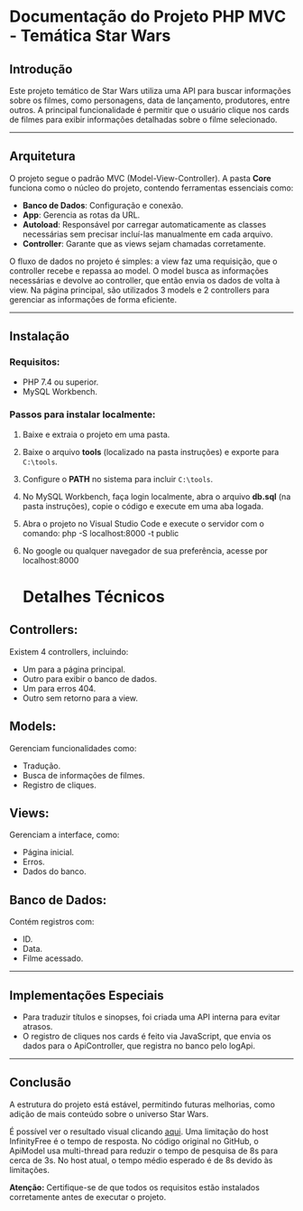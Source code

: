 # Documentação do Projeto PHP MVC - Temática Star Wars

## Introdução  
Este projeto temático de Star Wars utiliza uma API para buscar informações sobre os filmes, como personagens, data de lançamento, produtores, entre outros. A principal funcionalidade é permitir que o usuário clique nos cards de filmes para exibir informações detalhadas sobre o filme selecionado.  

---

## Arquitetura  
O projeto segue o padrão MVC (Model-View-Controller). A pasta **Core** funciona como o núcleo do projeto, contendo ferramentas essenciais como:  

- **Banco de Dados**: Configuração e conexão.  
- **App**: Gerencia as rotas da URL.  
- **Autoload**: Responsável por carregar automaticamente as classes necessárias sem precisar incluí-las manualmente em cada arquivo.  
- **Controller**: Garante que as views sejam chamadas corretamente.  

O fluxo de dados no projeto é simples: a view faz uma requisição, que o controller recebe e repassa ao model. O model busca as informações necessárias e devolve ao controller, que então envia os dados de volta à view. Na página principal, são utilizados 3 models e 2 controllers para gerenciar as informações de forma eficiente.  

---

## Instalação  

### Requisitos:  
- PHP 7.4 ou superior.  
- MySQL Workbench.  

### Passos para instalar localmente:  
1. Baixe e extraia o projeto em uma pasta.  
2. Baixe o arquivo **tools** (localizado na pasta instruções) e exporte para `C:\tools`.  
3. Configure o **PATH** no sistema para incluir `C:\tools`.  
4. No MySQL Workbench, faça login localmente, abra o arquivo **db.sql** (na pasta instruções), copie o código e execute em uma aba logada.  
5. Abra o projeto no Visual Studio Code e execute o servidor com o comando: php -S localhost:8000 -t public 
6. No google ou qualquer navegador de sua preferência, acesse por localhost:8000

   # Detalhes Técnicos


## Controllers:
Existem 4 controllers, incluindo:

- Um para a página principal.
- Outro para exibir o banco de dados.
- Um para erros 404.
- Outro sem retorno para a view.

## Models:
Gerenciam funcionalidades como:

- Tradução.
- Busca de informações de filmes.
- Registro de cliques.

## Views:
Gerenciam a interface, como:

- Página inicial.
- Erros.
- Dados do banco.

## Banco de Dados:
Contém registros com:

- ID.
- Data.
- Filme acessado.

---

## Implementações Especiais

- Para traduzir títulos e sinopses, foi criada uma API interna para evitar atrasos.
- O registro de cliques nos cards é feito via JavaScript, que envia os dados para o ApiController, que registra no banco pelo logApi.

---

## Conclusão

A estrutura do projeto está estável, permitindo futuras melhorias, como adição de mais conteúdo sobre o universo Star Wars.


É possível ver o resultado visual clicando [aqui](http://starwars.great-site.net/). Uma limitação do host InfinityFree é o tempo de resposta. No código original no GitHub, o ApiModel usa multi-thread para reduzir o tempo de pesquisa de 8s para cerca de 3s. No host atual, o tempo médio esperado é de 8s devido às limitações.


<div class="warning">
  <strong>Atenção:</strong> Certifique-se de que todos os requisitos estão instalados corretamente antes de executar o projeto.
</div>
